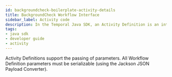 ```yaml
---
id: backgroundcheck-boilerplate-activity-details
title: BackgroundCheck Workflow Interface
sidebar_label: Activity code
description: In the Temporal Java SDK, an Activity Definition is an interface and its implementation.
tags:
- java sdk
- developer guide
- activity
---
```


<!-- DO NOT EDIT THIS FILE DIRECTLY.
THIS FILE IS GENERATED from https://github.com/temporalio/documentation-samples-java/blob/backgroundcheck-boilerplate/backgroundcheck/src/main/java/backgroundcheckboilerplate/BackgroundCheckBoilerplateActivitiesImpl.java. -->

Activity Definitions support the passing of parameters.
All Workflow Definition parameters must be serializable (using the Jackson JSON 
Payload Converter).
